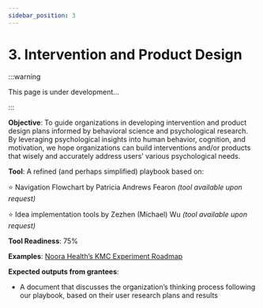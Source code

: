 ```yaml
---
sidebar_position: 3
---
```


# 3. Intervention and Product Design

:::warning

This page is under development...

:::

**Objective**: To guide organizations in developing intervention and product design plans informed by behavioral science and psychological research. By leveraging psychological insights into human behavior, cognition, and motivation, we hope organizations can build interventions and/or products that wisely and accurately address users’ various psychological needs.

**Tool**: A refined (and perhaps simplified) playbook based on:

⭐ Navigation Flowchart by Patricia Andrews Fearon *(tool available upon request)*

⭐ Idea implementation tools by Zezhen (Michael) Wu *(tool available upon request)*

**Tool Readiness**: 75% 

**Examples**: [Noora Health’s KMC Experiment Roadmap](https://www.notion.so/agencyfund/KMC-Experiment-Roadmap-1126311d558d8053812ce7999b6a275d?pvs=4)

**Expected outputs from grantees**:
- A document that discusses the organization’s thinking process following our playbook, based on their user research plans and results
